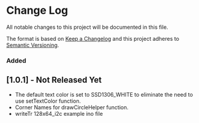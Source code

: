 # Change Log
All notable changes to this project will be documented in this file.
 
The format is based on [Keep a Changelog](http://keepachangelog.com/)
and this project adheres to [Semantic Versioning](http://semver.org/).

### Added

## [1.0.1] - Not Released Yet
- The default text color is set to SSD1306_WHITE to eliminate the need to use setTextColor function. 
- Corner Names for drawCircleHelper function.
- writeTr 128x64_i2c example ino file